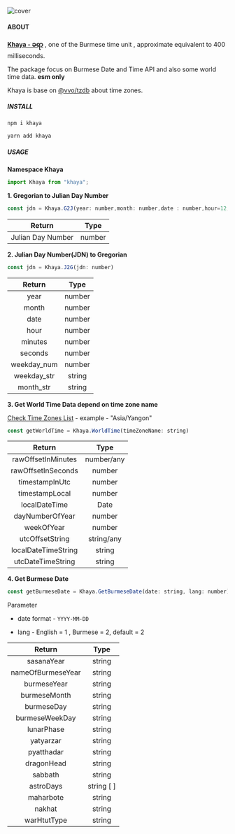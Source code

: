 ![cover](https://pub-d94f06e647584b8496cac0d43a6fecfb.r2.dev/images/KhayaCover.jpg)

#### ABOUT

**[Khaya - ခရာ](https://en.wikipedia.org/wiki/Burmese_calendar#:~:text=4%20seconds-,khaya,-%E1%80%81%E1%80%9B%E1%80%AC)** , one of the Burmese time unit , approximate equivalent to 400 milliseconds.

The package focus on Burmese Date and Time API and also some world time data. **esm only**

Khaya is base on  [@vvo/tzdb](https://github.com/vvo/tzdb) about time zones.

##### INSTALL 

```bash
npm i khaya
```

```bash
yarn add khaya
```


##### USAGE

**Namespace Khaya**

```javascript
import Khaya from "khaya";
```

**1. Gregorian to Julian Day Number**

```javascript
const jdn = Khaya.G2J(year: number,month: number,date : number,hour=12,minutes=0,seconds=0)
```

| Return |  Type  | 
|:------:|:------:|
| Julian Day Number   | number |        



**2. Julian Day Number(JDN) to  Gregorian**


```javascript
const jdn = Khaya.J2G(jdn: number)
```

|  Return |  Type  |
|:-------:|:------:|
| year    | number |
| month   | number |
| date    | number |
| hour    | number |
| minutes | number |
| seconds | number |
| weekday_num | number |
|  weekday_str | string |
|  month_str | string |

**3. Get World Time Data depend on time zone name**

[Check Time Zones List](https://github.com/phothinmg/khaya/wiki/Time-Zones-List-generated-by-@vvo-tzdb)  - example -  "Asia/Yangon"

```javascript
const getWorldTime = Khaya.WorldTime(timeZoneName: string)
```

|        Return       |    Type    |
|:-------------------:|:----------:|
| rawOffsetInMinutes  | number/any |
| rawOffsetInSeconds  |   number   |
| timestampInUtc      |   number   |
| timestampLocal      |   number   |
| localDateTime       |    Date    |
| dayNumberOfYear     |   number   |
| weekOfYear          |   number   |
| utcOffsetString     | string/any |
| localDateTimeString |   string   |
| utcDateTimeString   |   string   |


**4. Get Burmese Date**

```javascript
const getBurmeseDate = Khaya.GetBurmeseDate(date: string, lang: number)
```
Parameter 
  - date format - `YYYY-MM-DD`

  - lang - English = 1 , Burmese = 2, default = 2



|       Return      |    Type   |
|:-----------------:|:---------:|
| sasanaYear        |  string   |
| nameOfBurmeseYear |   string  |
| burmeseYear       |   string  |
| burmeseMonth      |   string  |
| burmeseDay        |   string  |
| burmeseWeekDay    |   string  |
| lunarPhase        |   string  |
| yatyarzar         |   string  |
| pyatthadar        |   string  |
| dragonHead        |   string  |
| sabbath           |   string  |
| astroDays         | string [ ] |
| maharbote         |   string  |
| nakhat            |   string  |
| warHtutType       |   string  |












